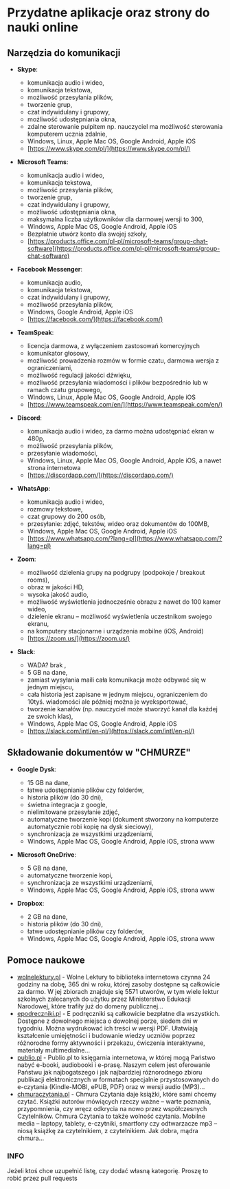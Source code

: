 # Przydatne aplikacje oraz strony do nauki online

## Narzędzia do komunikacji

* **Skype**:
  - komunikacja audio i wideo,
  - komunikacja tekstowa,
  - możliwość przesyłania plików,
  - tworzenie grup,
  - czat indywidulany i grupowy,
  - możliwość udostępniania okna,
  - zdalne sterowanie pulpitem np. nauczyciel ma możliwość sterowania komputerem ucznia zdalnie,
  - Windows, Linux, Apple Mac OS, Google Android, Apple iOS
  - [https://www.skype.com/pl/](https://www.skype.com/pl/)

* **Microsoft Teams**:
  - komunikacja audio i wideo,
  - komunikacja tekstowa,
  - możliwość przesyłania plików,
  - tworzenie grup,
  - czat indywidulany i grupowy,
  - możliwość udostępniania okna,
  - maksymalna liczba użytkowników dla darmowej wersji to 300,
  - Windows, Apple Mac OS, Google Android, Apple iOS
  - Bezpłatnie utwórz konto dla swojej szkoły, 
  - [https://products.office.com/pl-pl/microsoft-teams/group-chat-software](https://products.office.com/pl-pl/microsoft-teams/group-chat-software)

* **Facebook Messenger**:
  - komunikacja audio,
  - komunikacja tekstowa,
  - czat indywidulany i grupowy,
  - możliwość przesyłania plików,
  - Windows, Google Android, Apple iOS
  - [https://facebook.com/](https://facebook.com/)

* **TeamSpeak**:
  - licencja darmowa, z wyłączeniem zastosowań komercyjnych
  - komunikator głosowy,
  - możliwość prowadzenia rozmów w formie czatu, darmowa wersja z ograniczeniami,
  - możliwość regulacji jakości dźwięku,
  - możliwość przesyłania wiadomości i plików bezpośrednio lub w ramach czatu grupowego,
  - Windows, Linux, Apple Mac OS, Google Android, Apple iOS
  - [https://www.teamspeak.com/en/](https://www.teamspeak.com/en/)

* **Discord**:
  - komunikacja audio i wideo, za darmo można udostępniać ekran w 480p,
  - możliwość przesyłania plików,
  - przesyłanie wiadomości,
  - Windows, Linux, Apple Mac OS, Google Android, Apple iOS, a nawet strona internetowa
  - [https://discordapp.com/](https://discordapp.com/)

* **WhatsApp**:
  - komunikacja audio i wideo,
  - rozmowy tekstowe,
  - czat grupowy do 200 osób,
  - przesyłanie: zdjęć, tekstów, wideo oraz dokumentów do 100MB,
  - Windows, Apple Mac OS, Google Android, Apple iOS
  - [https://www.whatsapp.com/?lang=pl](https://www.whatsapp.com/?lang=pl)

* **Zoom**:
  - możliwość dzielenia grupy na podgrupy (podpokoje / breakout rooms),
  - obraz w jakości HD,
  - wysoka jakość audio,
  - możliwość wyświetlenia jednocześnie obrazu z nawet do 100 kamer wideo,
  - dzielenie ekranu – możliwość wyświetlenia uczestnikom swojego ekranu,
  - na komputery stacjonarne i urządzenia mobilne (iOS, Android)
  - [https://zoom.us/](https://zoom.us/)

* **Slack**:
  - WADA? brak ,
  - 5 GB na dane,
  - zamiast wysyłania maili cała komunikacja może odbywać się w jednym miejscu,
  - cała historia jest zapisane w jednym miejscu, ograniczeniem do 10tyś. wiadomości ale później można je wyeksportować,
  - tworzenie kanałów (np. nauczyciel może stworzyć kanał dla każdej ze swoich klas),
  - Windows, Apple Mac OS, Google Android, Apple iOS
  - [https://slack.com/intl/en-pl/](https://slack.com/intl/en-pl/)

## Składowanie dokumentów w "CHMURZE"

* **Google Dysk**:
  - 15 GB na dane,
  - łatwe udostępnianie plików czy folderów,
  - historia plików (do 30 dni),
  - świetna integracja z google,
  - nielimitowane przesyłanie zdjęć,
  - automatyczne tworzenie kopi (dokument stworzony na komputerze automatycznie robi kopię na dysk sieciowy),
  - synchronizacja ze wszystkimi urządzeniami,
  - Windows, Apple Mac OS, Google Android, Apple iOS, strona www

* **Microsoft OneDrive**:
  - 5 GB na dane,
  - automatyczne tworzenie kopi,
  - synchronizacja ze wszystkimi urządzeniami,
  - Windows, Apple Mac OS, Google Android, Apple iOS, strona www

* **Dropbox**:
  - 2 GB na dane,
  - historia plików (do 30 dni),
  - łatwe udostępnianie plików czy folderów,
  - Windows, Apple Mac OS, Google Android, Apple iOS, strona www

## Pomoce naukowe

* [wolnelektury.pl](https://wolnelektury.pl/) - Wolne Lektury to biblioteka internetowa czynna 24 godziny na dobę, 365 dni w roku, której zasoby dostępne są całkowicie za darmo. W jej zbiorach znajduje się 5571 utworów, w tym wiele lektur szkolnych zalecanych do użytku przez Ministerstwo Edukacji Narodowej, które trafiły już do domeny publicznej...
* [epodreczniki.pl](https://epodreczniki.pl/) - E podręczniki są całkowicie bezpłatne dla wszystkich. Dostępne z dowolnego miejsca o dowolnej porze, siedem dni w tygodniu. Można wydrukować ich treści w wersji PDF. Ułatwiają kształcenie umiejętności i budowanie wiedzy uczniów poprzez różnorodne formy aktywności i przekazu, ćwiczenia interaktywne, materiały multimedialne...
* [publio.pl](http://www.publio.pl/darmowe.html) - Publio.pl to księgarnia internetowa, w której mogą Państwo nabyć e-booki, audiobooki i e-prasę. Naszym celem jest oferowanie Państwu jak najbogatszego i jak najbardziej różnorodnego zbioru publikacji elektronicznych w formatach specjalnie przystosowanych do e-czytania (Kindle-MOBI, ePUB, PDF) oraz w wersji audio (MP3)...
* [chmuraczytania.pl](http://www.chmuraczytania.pl/catalog.php) - Chmura Czytania daje książki, które sami chcemy czytać. Książki autorów mówiących rzeczy ważne – warte poznania, przypomnienia, czy wręcz odkrycia na nowo przez współczesnych Czytelników. Chmura Czytania to także wolność czytania. Mobilne media – laptopy, tablety, e-czytniki, smartfony czy odtwarzacze mp3 – niosą książkę za czytelnikiem, z czytelnikiem. Jak dobra, mądra chmura...

### INFO

Jeżeli ktoś chce uzupełnić listę, czy dodać własną kategorię. Proszę to robić przez pull requests
